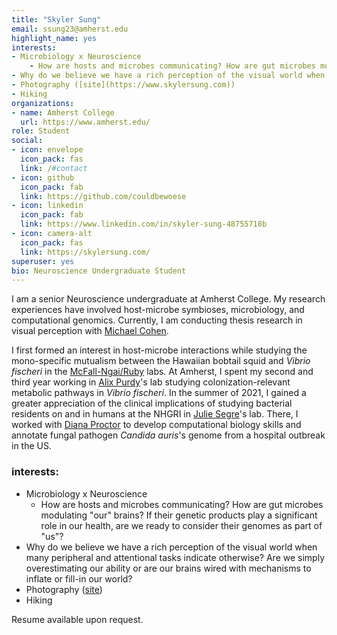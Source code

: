 ```yaml
---
title: "Skyler Sung"
email: ssung23@amherst.edu
highlight_name: yes
interests:
- Microbiology x Neuroscience 
    - How are hosts and microbes communicating? How are gut microbes modulating "our" brains? If their genetic products play a significant role in our health, are we ready to consider their genomes as part of "us"?
- Why do we believe we have a rich perception of the visual world when many peripheral and attentional tasks indicate otherwise? Are we simply overestimating our ability or are our brains wired with mechanisms to inflate or fill-in our world? 
- Photography ([site](https://www.skylersung.com))
- Hiking
organizations:
- name: Amherst College
  url: https://www.amherst.edu/
role: Student
social:
- icon: envelope
  icon_pack: fas
  link: /#contact
- icon: github
  icon_pack: fab
  link: https://github.com/couldbewoese
- icon: linkedin
  icon_pack: fab
  link: https://www.linkedin.com/in/skyler-sung-48755718b
- icon: camera-alt
  icon_pack: fas
  link: https://skylersung.com/
superuser: yes
bio: Neuroscience Undergraduate Student
---
```


I am a senior Neuroscience undergraduate at Amherst College. My research experiences have involved host-microbe symbioses, microbiology, and computational genomics. Currently, I am conducting thesis research in visual perception with [Michael Cohen](http://www.michaelacohen.net/research-interests.html).

I first formed an interest in host-microbe interactions while studying the mono-specific mutualism between the Hawaiian bobtail squid and *Vibrio fischeri* in the [McFall-Ngai/Ruby](https://www.glowingsquid.org/index.php) labs. At Amherst, I spent my second and third year working in [Alix Purdy](http://www.apurdylab.org/)'s lab studying colonization-relevant metabolic pathways in *Vibrio fischeri*. 
In the summer of 2021, I gained a greater appreciation of the clinical implications of studying bacterial residents on and in humans at the NHGRI in [Julie Segre](https://www.genome.gov/staff/Julie-Segre-PhD)'s lab. There, I worked with [Diana Proctor](https://dmap02.github.io/personal-website/index.html) to develop computational biology skills and annotate fungal pathogen *Candida auris*'s genome from a hospital outbreak in the US. 

### interests:
- Microbiology x Neuroscience 
    - How are hosts and microbes communicating? How are gut microbes modulating "our" brains? If their genetic products play a significant role in our health, are we ready to consider their genomes as part of "us"?
- Why do we believe we have a rich perception of the visual world when many peripheral and attentional tasks indicate otherwise? Are we simply overestimating our ability or are our brains wired with mechanisms to inflate or fill-in our world? 
- Photography ([site](https://www.skylersung.com))
- Hiking

Resume available upon request. 
